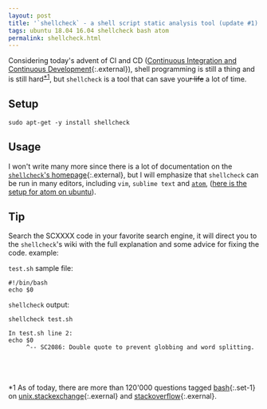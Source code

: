 ```yaml
---
layout: post
title: '`shellcheck` - a shell script static analysis tool (update #1)'
tags: ubuntu 18.04 16.04 shellcheck bash atom
permalink: shellcheck.html
---
```


Considering today's advent of CI and CD ([Continuous Integration and Continuous Development](https://en.wikipedia.org/wiki/Continuous_delivery){:.external}),
shell programming is still a thing and is still hard<sup>[\*1](/shellcheck.html#_nb1)</sup>,
but `shellcheck` is a tool that can save you<s>r life</s> a lot of time.

## Setup
```
sudo apt-get -y install shellcheck
```

## Usage
I won't write many more since there is a lot of documentation on the [`shellcheck`'s homepage](https://github.com/koalaman/shellcheck){:.external},
but I will emphasize that `shellcheck` can be run in many editors, including `vim`, `sublime text` and [`atom`](/tag/atom.html),
([here is the setup for atom on ubuntu](/atom-on-ubuntu.html)).

## Tip
Search the SCXXXX code in your favorite search engine, it will direct you to the `shellcheck`'s wiki with the full explanation and some advice for fixing the code. example:

`test.sh` sample file:
```source
#!/bin/bash
echo $0
```
`shellcheck` output:

```console
shellcheck test.sh

In test.sh line 2:
echo $0
     ^-- SC2086: Double quote to prevent globbing and word splitting.
```








<br /><br /><br />
<a name="_nb1">*1</a> As of today, there are more than 120'000 questions tagged [bash](/tag/bash.html){:.set-1} on [unix.stackexchange](https://unix.stackexchange.com/questions/tagged/bash){:.exernal}
and [stackoverflow](https://stackoverflow.com/questions/tagged/bash){:.exernal}.
